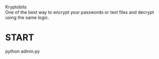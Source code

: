 </br>Kryptobits</br>
One of the best way to encrypt your passwords or text files and decrypt using the same logic.

# START<br>
python admin.py
